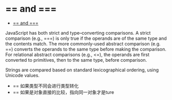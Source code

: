 # == and ===

- [== and ===](https://developer.mozilla.org/en-US/docs/Web/JavaScript/Reference/Operators/Comparison_Operators)

JavaScript has both strict and type–converting comparisons. A strict comparison (e.g., ===) is only true if the operands are of the same type and the contents match. The more commonly-used abstract comparison (e.g. ==) converts the operands to the same type before making the comparison. For relational abstract comparisons (e.g., <=), the operands are first converted to primitives, then to the same type, before comparison.

Strings are compared based on standard lexicographical ordering, using Unicode values.

- == 如果类型不同会进行类型转化
- == 如果是对象直接的比较，指向同一对象才是ture


